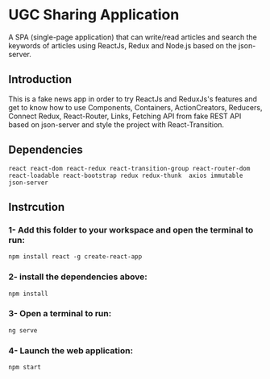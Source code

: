 # UGC Sharing Application
A SPA (single-page application) that can write/read articles and search the keywords of articles using ReactJs, Redux and Node.js based on the json-server.

## Introduction
This is a fake news app in order to try ReactJs and ReduxJs's features and get to know how to use Components, Containers, ActionCreators, Reducers, Connect Redux, React-Router, Links, Fetching API from fake REST API based on json-server and style the project with React-Transition.

## Dependencies
```
react react-dom react-redux react-transition-group react-router-dom react-loadable react-bootstrap redux redux-thunk  axios immutable json-server
```

## Instrcution

### 1- Add this folder to your workspace and open the terminal to run:
```
npm install react -g create-react-app
```

### 2- install the dependencies above:
```
npm install
```
### 3- Open a terminal to run:
```
ng serve
```
### 4- Launch the web application:
```
npm start
```
